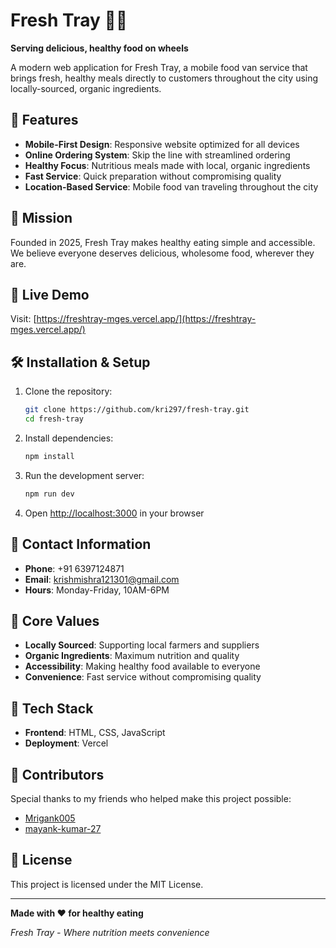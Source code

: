 # Fresh Tray 🚚🥗

**Serving delicious, healthy food on wheels**

A modern web application for Fresh Tray, a mobile food van service that brings fresh, healthy meals directly to customers throughout the city using locally-sourced, organic ingredients.

## 🌟 Features

- **Mobile-First Design**: Responsive website optimized for all devices
- **Online Ordering System**: Skip the line with streamlined ordering
- **Healthy Focus**: Nutritious meals made with local, organic ingredients
- **Fast Service**: Quick preparation without compromising quality
- **Location-Based Service**: Mobile food van traveling throughout the city

## 🎯 Mission

Founded in 2025, Fresh Tray makes healthy eating simple and accessible. We believe everyone deserves delicious, wholesome food, wherever they are.

## 🚀 Live Demo

Visit: [https://freshtray-mges.vercel.app/](https://freshtray-mges.vercel.app/)

## 🛠️ Installation & Setup

1. Clone the repository:
   ```bash
   git clone https://github.com/kri297/fresh-tray.git
   cd fresh-tray
   ```

2. Install dependencies:
   ```bash
   npm install
   ```

3. Run the development server:
   ```bash
   npm run dev
   ```

4. Open [http://localhost:3000](http://localhost:3000) in your browser

## 📱 Contact Information

- **Phone**: +91 6397124871
- **Email**: krishmishra121301@gmail.com
- **Hours**: Monday-Friday, 10AM-6PM

## 🌱 Core Values

- **Locally Sourced**: Supporting local farmers and suppliers
- **Organic Ingredients**: Maximum nutrition and quality
- **Accessibility**: Making healthy food available to everyone
- **Convenience**: Fast service without compromising quality

## 🔧 Tech Stack

- **Frontend**: HTML, CSS, JavaScript
- **Deployment**: Vercel

## 🤝 Contributors

Special thanks to my friends who helped make this project possible:
- [Mrigank005](https://github.com/Mrigank005)
- [mayank-kumar-27](https://github.com/mayank-kumar-27)

## 📄 License

This project is licensed under the MIT License.

---

**Made with ❤️ for healthy eating**

*Fresh Tray - Where nutrition meets convenience*
